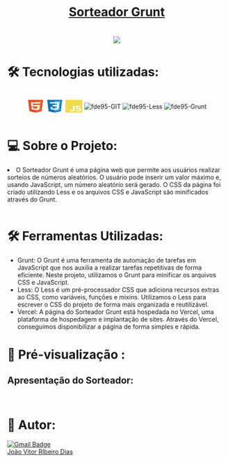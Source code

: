 <h1 align="center">
  <p align="center"><a href="https://sorteadorgruntfde95.vercel.app/">Sorteador Grunt</a></p>
 <img src="https://gizconsultoria.com.br/wp-content/uploads/2018/11/passo-para-fazer-sorteio-nas-redes-sociais-.gif">
</h1>

# 🛠 Tecnologias utilizadas:
<br>
<div style="display: inline_block">
  <div align="center">
  <img align="center" alt="fde95-HTML" height="30" width="40" src="https://raw.githubusercontent.com/devicons/devicon/master/icons/html5/html5-original.svg">
   <img align="center" alt="fde95-CSS" height="30" width="40" src="https://raw.githubusercontent.com/devicons/devicon/master/icons/css3/css3-original.svg">
  <img align="center" alt="fde95-JS" height="30" width="40" src="https://raw.githubusercontent.com/devicons/devicon/master/icons/javascript/javascript-plain.svg">
  <img align="center" alt="fde95-GIT" height="30" width="40" src="https://cdn.jsdelivr.net/gh/devicons/devicon/icons/git/git-original.svg">
  <img align="center" alt="fde95-Less" height="40" width="40" src="https://cdn.jsdelivr.net/gh/devicons/devicon/icons/less/less-plain-wordmark.svg">
  <img align="center" alt="fde95-Grunt" height="40" width="40" src="https://cdn.jsdelivr.net/gh/devicons/devicon/icons/grunt/grunt-original.svg">

</div>
<br>

# 💻  Sobre o Projeto:
<li>O Sorteador Grunt é uma página web que permite aos usuários realizar sorteios de números aleatórios. O usuário pode inserir um valor máximo e, usando JavaScript, um número aleatório será gerado. O CSS da página foi criado utilizando Less e os arquivos CSS e JavaScript são minificados através do Grunt.</li>
</br>

# 🛠 Ferramentas Utilizadas:
<ul>
        <li>Grunt: O Grunt é uma ferramenta de automação de tarefas em JavaScript que nos auxilia a realizar tarefas repetitivas de forma eficiente. Neste projeto, utilizamos o Grunt para minificar os arquivos CSS e JavaScript.</li>
        <li>Less: O Less é um pré-processador CSS que adiciona recursos extras ao CSS, como variáveis, funções e mixins. Utilizamos o Less para escrever o CSS do projeto de forma mais organizada e reutilizável.</li>
        <li>Vercel: A página do Sorteador Grunt está hospedada no Vercel, uma plataforma de hospedagem e implantação de sites. Através do Vercel, conseguimos disponibilizar a página de forma simples e rápida.</li>
    </ul>
    
# 🎨 Pré-visualização :

## Apresentação do Sorteador:
<img src="https://user-images.githubusercontent.com/123211425/239539024-81e5bf05-7ecd-4148-8c76-2f92af342704.png" alt="">



# 🦸 Autor:
[![Gmail Badge](https://img.shields.io/badge/-joaovitordias.2b@gmail.com-c14438?style=flat-square&logo=Gmail&logoColor=white&link=mailto:joaovitordias.2b@gmail.com)](mailto:joaovitordias.2b@gmail.com)
<br/>
<a href="https://www.linkedin.com/in/jo%C3%A3o-vitor-ribeiro-dias-339a56258/" target="_blank">João Vitor RIbeiro Dias</a>
